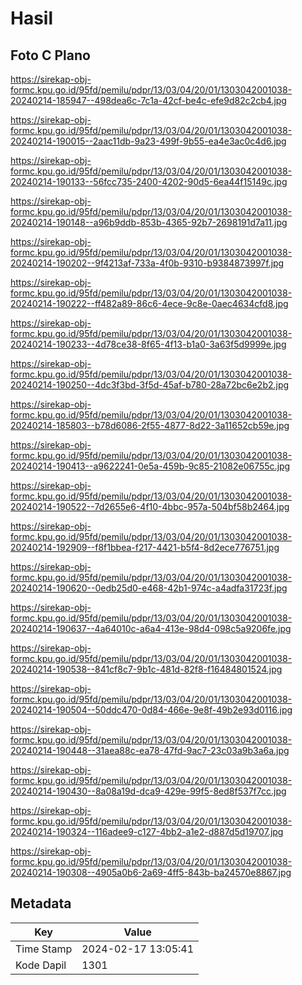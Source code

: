 # Hasil

## Foto C Plano

https://sirekap-obj-formc.kpu.go.id/95fd/pemilu/pdpr/13/03/04/20/01/1303042001038-20240214-185947--498dea6c-7c1a-42cf-be4c-efe9d82c2cb4.jpg

https://sirekap-obj-formc.kpu.go.id/95fd/pemilu/pdpr/13/03/04/20/01/1303042001038-20240214-190015--2aac11db-9a23-499f-9b55-ea4e3ac0c4d6.jpg

https://sirekap-obj-formc.kpu.go.id/95fd/pemilu/pdpr/13/03/04/20/01/1303042001038-20240214-190133--56fcc735-2400-4202-90d5-6ea44f15149c.jpg

https://sirekap-obj-formc.kpu.go.id/95fd/pemilu/pdpr/13/03/04/20/01/1303042001038-20240214-190148--a96b9ddb-853b-4365-92b7-2698191d7a11.jpg

https://sirekap-obj-formc.kpu.go.id/95fd/pemilu/pdpr/13/03/04/20/01/1303042001038-20240214-190202--9f4213af-733a-4f0b-9310-b9384873997f.jpg

https://sirekap-obj-formc.kpu.go.id/95fd/pemilu/pdpr/13/03/04/20/01/1303042001038-20240214-190222--ff482a89-86c6-4ece-9c8e-0aec4634cfd8.jpg

https://sirekap-obj-formc.kpu.go.id/95fd/pemilu/pdpr/13/03/04/20/01/1303042001038-20240214-190233--4d78ce38-8f65-4f13-b1a0-3a63f5d9999e.jpg

https://sirekap-obj-formc.kpu.go.id/95fd/pemilu/pdpr/13/03/04/20/01/1303042001038-20240214-190250--4dc3f3bd-3f5d-45af-b780-28a72bc6e2b2.jpg

https://sirekap-obj-formc.kpu.go.id/95fd/pemilu/pdpr/13/03/04/20/01/1303042001038-20240214-185803--b78d6086-2f55-4877-8d22-3a11652cb59e.jpg

https://sirekap-obj-formc.kpu.go.id/95fd/pemilu/pdpr/13/03/04/20/01/1303042001038-20240214-190413--a9622241-0e5a-459b-9c85-21082e06755c.jpg

https://sirekap-obj-formc.kpu.go.id/95fd/pemilu/pdpr/13/03/04/20/01/1303042001038-20240214-190522--7d2655e6-4f10-4bbc-957a-504bf58b2464.jpg

https://sirekap-obj-formc.kpu.go.id/95fd/pemilu/pdpr/13/03/04/20/01/1303042001038-20240214-192909--f8f1bbea-f217-4421-b5f4-8d2ece776751.jpg

https://sirekap-obj-formc.kpu.go.id/95fd/pemilu/pdpr/13/03/04/20/01/1303042001038-20240214-190620--0edb25d0-e468-42b1-974c-a4adfa31723f.jpg

https://sirekap-obj-formc.kpu.go.id/95fd/pemilu/pdpr/13/03/04/20/01/1303042001038-20240214-190637--4a64010c-a6a4-413e-98d4-098c5a9206fe.jpg

https://sirekap-obj-formc.kpu.go.id/95fd/pemilu/pdpr/13/03/04/20/01/1303042001038-20240214-190538--841cf8c7-9b1c-481d-82f8-f16484801524.jpg

https://sirekap-obj-formc.kpu.go.id/95fd/pemilu/pdpr/13/03/04/20/01/1303042001038-20240214-190504--50ddc470-0d84-466e-9e8f-49b2e93d0116.jpg

https://sirekap-obj-formc.kpu.go.id/95fd/pemilu/pdpr/13/03/04/20/01/1303042001038-20240214-190448--31aea88c-ea78-47fd-9ac7-23c03a9b3a6a.jpg

https://sirekap-obj-formc.kpu.go.id/95fd/pemilu/pdpr/13/03/04/20/01/1303042001038-20240214-190430--8a08a19d-dca9-429e-99f5-8ed8f537f7cc.jpg

https://sirekap-obj-formc.kpu.go.id/95fd/pemilu/pdpr/13/03/04/20/01/1303042001038-20240214-190324--116adee9-c127-4bb2-a1e2-d887d5d19707.jpg

https://sirekap-obj-formc.kpu.go.id/95fd/pemilu/pdpr/13/03/04/20/01/1303042001038-20240214-190308--4905a0b6-2a69-4ff5-843b-ba24570e8867.jpg


## Metadata

| Key        | Value               |
| ---------- | ------------------- |
| Time Stamp | 2024-02-17 13:05:41 |
| Kode Dapil | 1301                |



